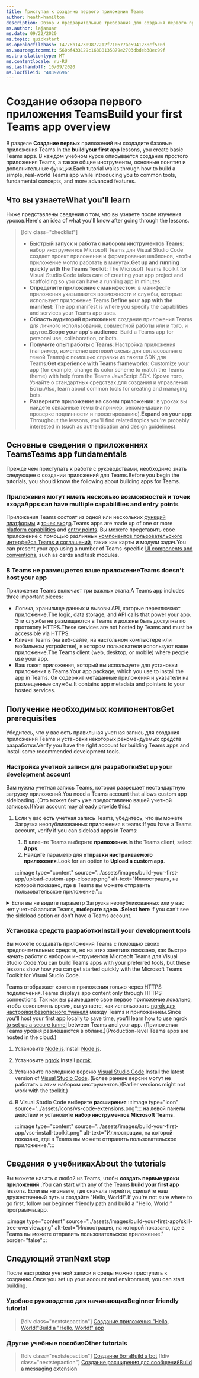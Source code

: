 ```yaml
---
title: Приступая к созданию первого приложения Teams
author: heath-hamilton
description: Обзор и предварительные требования для создания первого приложения Microsoft Teams
ms.author: lajanuar
ms.date: 09/22/2020
ms.topic: quickstart
ms.openlocfilehash: 14776b147309877212f710677ae5941238cf5c0d
ms.sourcegitcommit: 560bf433129c16888135879e2703dbdeb38ec99f
ms.translationtype: MT
ms.contentlocale: ru-RU
ms.lasthandoff: 10/09/2020
ms.locfileid: "48397696"
---
```

# <a name="build-your-first-teams-app-overview"></a><span data-ttu-id="5fabd-103">Создание обзора первого приложения Teams</span><span class="sxs-lookup"><span data-stu-id="5fabd-103">Build your first Teams app overview</span></span>

<span data-ttu-id="5fabd-104">В разделе **Создание первых** приложений вы создадите базовые приложения Teams.</span><span class="sxs-lookup"><span data-stu-id="5fabd-104">In the **build your first app** lessons, you create basic Teams apps.</span></span> <span data-ttu-id="5fabd-105">В каждом учебном курсе описывается создание простого приложения Teams, а также общие инструменты, основные понятия и дополнительные функции.</span><span class="sxs-lookup"><span data-stu-id="5fabd-105">Each tutorial walks through how to build a simple, real-world Teams app while introducing you to common tools, fundamental concepts, and more advanced features.</span></span>

## <a name="what-youll-learn"></a><span data-ttu-id="5fabd-106">Что вы узнаете</span><span class="sxs-lookup"><span data-stu-id="5fabd-106">What you'll learn</span></span>

<span data-ttu-id="5fabd-107">Ниже представлены сведения о том, что вы узнаете после изучения уроков.</span><span class="sxs-lookup"><span data-stu-id="5fabd-107">Here's an idea of what you'll know after going through the lessons.</span></span>

> [!div class="checklist"]
  >
  > * <span data-ttu-id="5fabd-108">**Быстрый запуск и работа с набором инструментов Teams**: набор инструментов Microsoft Teams для Visual Studio Code создает проект приложения и формирование шаблонов, чтобы приложение могло работать в минутах.</span><span class="sxs-lookup"><span data-stu-id="5fabd-108">**Get up and running quickly with the Teams Toolkit**: The Microsoft Teams Toolkit for Visual Studio Code takes care of creating your app project and scaffolding so you can have a running app in minutes.</span></span>
  > * <span data-ttu-id="5fabd-109">**Определите приложение с манифестом**: в манифесте приложения указываются возможности и службы, которые использует приложение Teams.</span><span class="sxs-lookup"><span data-stu-id="5fabd-109">**Define your app with the manifest**: The app manifest is where you specify the capabilities and services your Teams app uses.</span></span>
  > * <span data-ttu-id="5fabd-110">**Область аудиторий приложения**: создание приложения Teams для личного использования, совместной работы или и того, и другое.</span><span class="sxs-lookup"><span data-stu-id="5fabd-110">**Scope your app's audience**: Build a Teams app for personal use, collaboration, or both.</span></span>
  > * <span data-ttu-id="5fabd-111">**Получите опыт работы с Teams**: Настройка приложения (например, изменение цветовой схемы для согласования с темой Teams) с помощью справки из пакета SDK для Teams.</span><span class="sxs-lookup"><span data-stu-id="5fabd-111">**Get experience with Teams frameworks**: Customize your app (for example, change its color scheme to match the Teams theme) with help from the Teams JavaScript SDK.</span></span> <span data-ttu-id="5fabd-112">Кроме того, Узнайте о стандартных средствах для создания и управления Боты.</span><span class="sxs-lookup"><span data-stu-id="5fabd-112">Also, learn about common tools for creating and managing bots.</span></span>
  > * <span data-ttu-id="5fabd-113">**Разверните приложение на своем приложении**: в уроках вы найдете связанные темы (например, рекомендации по проверке подлинности и проектированию).</span><span class="sxs-lookup"><span data-stu-id="5fabd-113">**Expand on your app**: Throughout the lessons, you'll find related topics you're probably interested in (such as authentication and design guidelines).</span></span>

## <a name="teams-app-fundamentals"></a><span data-ttu-id="5fabd-114">Основные сведения о приложениях Teams</span><span class="sxs-lookup"><span data-stu-id="5fabd-114">Teams app fundamentals</span></span>

<span data-ttu-id="5fabd-115">Прежде чем приступать к работе с руководствами, необходимо знать следующее о создании приложений для Teams.</span><span class="sxs-lookup"><span data-stu-id="5fabd-115">Before you begin the tutorials, you should know the following about building apps for Teams.</span></span>

### <a name="apps-can-have-multiple-capabilities-and-entry-points"></a><span data-ttu-id="5fabd-116">Приложения могут иметь несколько возможностей и точек входа</span><span class="sxs-lookup"><span data-stu-id="5fabd-116">Apps can have multiple capabilities and entry points</span></span>

<span data-ttu-id="5fabd-117">Приложения Teams состоят из одной или нескольких [функций платформы](../concepts/capabilities-overview.md) и [точек входа](../concepts/extensibility-points.md).</span><span class="sxs-lookup"><span data-stu-id="5fabd-117">Teams apps are made up of one or more [platform capabilities](../concepts/capabilities-overview.md) and [entry points](../concepts/extensibility-points.md).</span></span> <span data-ttu-id="5fabd-118">Вы можете представить свое приложение с помощью различных [компонентов пользовательского интерфейса Teams и соглашений](../concepts/extensibility-points.md#ui-components), таких как карты и модули задач.</span><span class="sxs-lookup"><span data-stu-id="5fabd-118">You can present your app using a number of Teams-specific [UI components and conventions](../concepts/extensibility-points.md#ui-components), such as cards and task modules.</span></span>

### <a name="teams-doesnt-host-your-app"></a><span data-ttu-id="5fabd-119">В Teams не размещается ваше приложение</span><span class="sxs-lookup"><span data-stu-id="5fabd-119">Teams doesn't host your app</span></span>

<span data-ttu-id="5fabd-120">Приложение Teams включает три важных этапа:</span><span class="sxs-lookup"><span data-stu-id="5fabd-120">A Teams app includes three important pieces:</span></span>

* <span data-ttu-id="5fabd-121">Логика, хранилище данных и вызовы API, которые переключают приложение.</span><span class="sxs-lookup"><span data-stu-id="5fabd-121">The logic, data storage, and API calls that power your app.</span></span> <span data-ttu-id="5fabd-122">Эти службы не размещаются в Teams и должны быть доступны по протоколу HTTPS.</span><span class="sxs-lookup"><span data-stu-id="5fabd-122">These services are not hosted by Teams and must be accessible via HTTPS.</span></span>
* <span data-ttu-id="5fabd-123">Клиент Teams (на веб-сайте, на настольном компьютере или мобильном устройстве), в котором пользователи используют ваше приложение.</span><span class="sxs-lookup"><span data-stu-id="5fabd-123">The Teams client (web, desktop, or mobile) where people use your app.</span></span>
* <span data-ttu-id="5fabd-124">Ваш пакет приложения, который вы используете для установки приложения в Teams.</span><span class="sxs-lookup"><span data-stu-id="5fabd-124">Your app package, which you use to install the app in Teams.</span></span> <span data-ttu-id="5fabd-125">Он содержит метаданные приложения и указатели на размещенные службы.</span><span class="sxs-lookup"><span data-stu-id="5fabd-125">It contains app metadata and pointers to your hosted services.</span></span>

## <a name="get-prerequisites"></a><span data-ttu-id="5fabd-126">Получение необходимых компонентов</span><span class="sxs-lookup"><span data-stu-id="5fabd-126">Get prerequisites</span></span>

<span data-ttu-id="5fabd-127">Убедитесь, что у вас есть правильная учетная запись для создания приложений Teams и установки некоторых рекомендуемых средств разработки.</span><span class="sxs-lookup"><span data-stu-id="5fabd-127">Verify you have the right account for building Teams apps and install some recommended development tools.</span></span>

### <a name="set-up-your-development-account"></a><span data-ttu-id="5fabd-128">Настройка учетной записи для разработки</span><span class="sxs-lookup"><span data-stu-id="5fabd-128">Set up your development account</span></span>

<span data-ttu-id="5fabd-129">Вам нужна учетная запись Teams, которая разрешает нестандартную загрузку приложений.</span><span class="sxs-lookup"><span data-stu-id="5fabd-129">You need a Teams account that allows custom app sideloading.</span></span> <span data-ttu-id="5fabd-130">(Это может быть уже предоставлено вашей учетной записью.)</span><span class="sxs-lookup"><span data-stu-id="5fabd-130">(Your account may already provide this.)</span></span>

1. <span data-ttu-id="5fabd-131">Если у вас есть учетная запись Teams, убедитесь, что вы можете Загрузка неопубликованных приложения в teams:</span><span class="sxs-lookup"><span data-stu-id="5fabd-131">If you have a Teams account, verify if you can sideload apps in Teams:</span></span>
    1. <span data-ttu-id="5fabd-132">В клиенте Teams выберите **приложения**.</span><span class="sxs-lookup"><span data-stu-id="5fabd-132">In the Teams client, select **Apps**.</span></span>
    1. <span data-ttu-id="5fabd-133">Найдите параметр для **отправки настраиваемого приложения**.</span><span class="sxs-lookup"><span data-stu-id="5fabd-133">Look for an option to **Upload a custom app**.</span></span>

    :::image type="content" source="../assets/images/build-your-first-app/upload-custom-app-closeup.png" alt-text="Иллюстрация, на которой показано, где в Teams вы можете отправить пользовательское приложение.":::

<!-- markdownlint-disable MD033 -->
<details>

<summary><span data-ttu-id="5fabd-135">Если вы не видите параметр Загрузка неопубликованных или у вас нет учетной записи Teams, <b>выберите здесь</b> .</span><span class="sxs-lookup"><span data-stu-id="5fabd-135"><b>Select here</b> if you can't see the sideload option or don't have a Teams account.</span></span></summary>

<span data-ttu-id="5fabd-136">Вы можете получить бесплатную тестовую учетную запись Teams, позволяющую выполнять загрузку неопубликованных приложений, присоединяясь к программе для разработчиков Microsoft 365.</span><span class="sxs-lookup"><span data-stu-id="5fabd-136">You can get a free Teams test account that allows app sideloading by joining the Microsoft 365 developer program.</span></span> <span data-ttu-id="5fabd-137">(Процесс регистрации занимает около двух минут.)</span><span class="sxs-lookup"><span data-stu-id="5fabd-137">(The registration process takes approximately two minutes.)</span></span>

1. <span data-ttu-id="5fabd-138">Перейдите к [программе для разработчиков Microsoft 365](https://developer.microsoft.com/microsoft-365/dev-program).</span><span class="sxs-lookup"><span data-stu-id="5fabd-138">Go to the [Microsoft 365 developer program](https://developer.microsoft.com/microsoft-365/dev-program).</span></span>
1. <span data-ttu-id="5fabd-139">Нажмите кнопку **присоединиться сейчас** и следуйте инструкциям на экране.</span><span class="sxs-lookup"><span data-stu-id="5fabd-139">Select **Join Now** and follow the onscreen instructions.</span></span>
1. <span data-ttu-id="5fabd-140">При получении экрана приветствия выберите пункт **настроить подписку**по клавише вверх.</span><span class="sxs-lookup"><span data-stu-id="5fabd-140">When you get to the welcome screen, select **Set up E5 subscription**.</span></span>
1. <span data-ttu-id="5fabd-141">Настройте учетную запись администратора.</span><span class="sxs-lookup"><span data-stu-id="5fabd-141">Set up your administrator account.</span></span> <span data-ttu-id="5fabd-142">После завершения вы увидите экран следующего вида:</span><span class="sxs-lookup"><span data-stu-id="5fabd-142">Once you finish, you should see a screen like this.</span></span>
:::image type="content" source="../assets/images/build-your-first-app/dev-program-subscription.png" alt-text="Иллюстрация, на которой показано, где в Teams вы можете отправить пользовательское приложение.":::
1. <span data-ttu-id="5fabd-144">Войдите в Teams с помощью учетной записи администратора, которую вы только что настроили.</span><span class="sxs-lookup"><span data-stu-id="5fabd-144">Log in to Teams using the administrator account you just set up.</span></span>
1. <span data-ttu-id="5fabd-145">Убедитесь, что у вас теперь есть параметр **Отправить настраиваемое приложение** .</span><span class="sxs-lookup"><span data-stu-id="5fabd-145">Verify if you now have the **Upload a custom app** option.</span></span>

</details>

### <a name="install-your-development-tools"></a><span data-ttu-id="5fabd-146">Установка средств разработки</span><span class="sxs-lookup"><span data-stu-id="5fabd-146">Install your development tools</span></span>

<span data-ttu-id="5fabd-147">Вы можете создавать приложения Teams с помощью своих предпочтительных средств, но на этих занятиях показано, как быстро начать работу с набором инструментов Microsoft Teams для Visual Studio Code.</span><span class="sxs-lookup"><span data-stu-id="5fabd-147">You can build Teams apps with your preferred tools, but these lessons show how you can get started quickly with the Microsoft Teams Toolkit for Visual Studio Code.</span></span>

<span data-ttu-id="5fabd-148">Teams отображает контент приложения только через HTTPS подключения.</span><span class="sxs-lookup"><span data-stu-id="5fabd-148">Teams displays app content only through HTTPS connections.</span></span> <span data-ttu-id="5fabd-149">Так как вы размещаете свое первое приложение локально, чтобы сэкономить время, вы узнаете, как использовать [ngrok для настройки безопасного туннеля](../concepts/build-and-test/debug.md#locally-hosted) между Teams и приложением.</span><span class="sxs-lookup"><span data-stu-id="5fabd-149">Since you'll host your first app locally to save time, you'll learn how to use [ngrok to set up a secure tunnel](../concepts/build-and-test/debug.md#locally-hosted) between Teams and your app.</span></span> <span data-ttu-id="5fabd-150">(Приложения Teams уровня размещаются в облаке.)</span><span class="sxs-lookup"><span data-stu-id="5fabd-150">(Production-level Teams apps are hosted in the cloud.)</span></span>

1. <span data-ttu-id="5fabd-151">Установите [Node.js](https://nodejs.org/en/).</span><span class="sxs-lookup"><span data-stu-id="5fabd-151">Install [Node.js](https://nodejs.org/en/).</span></span>
1. <span data-ttu-id="5fabd-152">Установите [ngrok](https://ngrok.com/download).</span><span class="sxs-lookup"><span data-stu-id="5fabd-152">Install [ngrok](https://ngrok.com/download).</span></span>
1. <span data-ttu-id="5fabd-153">Установите последнюю версию [Visual Studio Code](https://code.visualstudio.com/download).</span><span class="sxs-lookup"><span data-stu-id="5fabd-153">Install the latest version of [Visual Studio Code](https://code.visualstudio.com/download).</span></span> <span data-ttu-id="5fabd-154">(Более ранние версии могут не работать с этим набором инструментов.)</span><span class="sxs-lookup"><span data-stu-id="5fabd-154">(Earlier versions might not work with the toolkit.)</span></span>
1. В Visual Studio Code выберите **расширения** :::image type="icon" source="../assets/icons/vs-code-extensions.png"::: на левой панели действий и установите **набор инструментов Microsoft Teams**.

    :::image type="content" source="../assets/images/build-your-first-app/vsc-install-toolkit.png" alt-text="Иллюстрация, на которой показано, где в Teams вы можете отправить пользовательское приложение.":::

## <a name="about-the-tutorials"></a><span data-ttu-id="5fabd-157">Сведения о учебниках</span><span class="sxs-lookup"><span data-stu-id="5fabd-157">About the tutorials</span></span>

<span data-ttu-id="5fabd-158">Вы можете начать с любой из Teams, чтобы **создать первые уроки приложений** .</span><span class="sxs-lookup"><span data-stu-id="5fabd-158">You can start with any of the Teams **build your first app** lessons.</span></span> <span data-ttu-id="5fabd-159">Если вы не знаете, где сначала перейти, сделайте наш дружественный путь и создайте "Hello, World!".</span><span class="sxs-lookup"><span data-stu-id="5fabd-159">If you're not sure where to go first, follow our beginner friendly path and build a "Hello, World!"</span></span> <span data-ttu-id="5fabd-160">программы.</span><span class="sxs-lookup"><span data-stu-id="5fabd-160">app.</span></span>

:::image type="content" source="../assets/images/build-your-first-app/skill-tree-overview.png" alt-text="Иллюстрация, на которой показано, где в Teams вы можете отправить пользовательское приложение." border="false":::

## <a name="next-step"></a><span data-ttu-id="5fabd-162">Следующий этап</span><span class="sxs-lookup"><span data-stu-id="5fabd-162">Next step</span></span>

<span data-ttu-id="5fabd-163">После настройки учетной записи и среды можно приступить к созданию.</span><span class="sxs-lookup"><span data-stu-id="5fabd-163">Once you set up your account and environment, you can start building.</span></span>

### <a name="beginner-friendly-tutorial"></a><span data-ttu-id="5fabd-164">Удобное руководство для начинающих</span><span class="sxs-lookup"><span data-stu-id="5fabd-164">Beginner friendly tutorial</span></span>

> [!div class="nextstepaction"]
> [<span data-ttu-id="5fabd-165">Создание приложения "Hello, World!"</span><span class="sxs-lookup"><span data-stu-id="5fabd-165">Build a "Hello, World!" app</span></span>](../build-your-first-app/build-and-run.md)

### <a name="other-tutorials"></a><span data-ttu-id="5fabd-166">Другие учебные пособия</span><span class="sxs-lookup"><span data-stu-id="5fabd-166">Other tutorials</span></span>

> [!div class="nextstepaction"]
> [<span data-ttu-id="5fabd-167">Создание бота</span><span class="sxs-lookup"><span data-stu-id="5fabd-167">Build a bot</span></span>](../build-your-first-app/build-bot.md)
> [!div class="nextstepaction"]
> [<span data-ttu-id="5fabd-168">Создание расширения для сообщений</span><span class="sxs-lookup"><span data-stu-id="5fabd-168">Build a messaging extension</span></span>](../build-your-first-app/build-messaging-extension.md)
